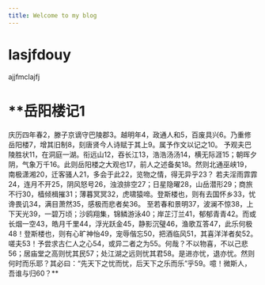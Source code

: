 ```yaml
---
title: Welcome to my blog
---
```

# lasjfdouy
ajjfmclajfj

#																																**岳阳楼记1
庆历四年春2，滕子京谪守巴陵郡3。越明年4，政通人和5，百废具兴6。乃重修岳阳楼7，增其旧制8，刻唐贤今人诗赋于其上9。属予作文以记之10。
予观夫巴陵胜状11，在洞庭一湖。衔远山12，吞长江13，浩浩汤汤14，横无际涯15；朝晖夕阴，气象万千16。此则岳阳楼之大观也17，前人之述备矣18。然则北通巫峡19，南极潇湘20，迁客骚人21，多会于此22，览物之情，得无异乎23？
若夫淫雨霏霏24，连月不开25，阴风怒号26，浊浪排空27；日星隐曜28，山岳潜形29；商旅不行30，樯倾楫摧31；薄暮冥冥32，虎啸猿啼。登斯楼也，则有去国怀乡33，忧谗畏讥34，满目萧然35，感极而悲者矣36。
至若春和景明37，波澜不惊38，上下天光39，一碧万顷；沙鸥翔集，锦鳞游泳40；岸芷汀兰41，郁郁青青42。而或长烟一空43，皓月千里44，浮光跃金45，静影沉璧46，渔歌互答47，此乐何极48！登斯楼也，则有心旷神怡49，宠辱偕忘50，把酒临风51，其喜洋洋者矣52。
嗟夫53！予尝求古仁人之心54，或异二者之为55。何哉？不以物喜，不以己悲56；居庙堂之高则忧其民57；处江湖之远则忧其君58。是进亦忧，退亦忧。然则何时而乐耶？其必曰：“先天下之忧而忧，后天下之乐而乐”乎59。噫！微斯人，吾谁与归60？**
